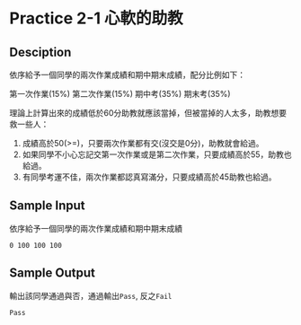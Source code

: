 # Practice 2-1 心軟的助教

## Desciption

依序給予一個同學的兩次作業成績和期中期末成績，配分比例如下：

第一次作業(15%)
第二次作業(15%)
期中考(35%)
期末考(35%)

理論上計算出來的成績低於60分助教就應該當掉，但被當掉的人太多，助教想要救一些人：

1. 成績高於50(>=)，只要兩次作業都有交(沒交是0分)，助教就會給過。
2. 如果同學不小心忘記交第一次作業或是第二次作業，只要成績高於55，助教也給過。
3. 有同學考運不佳，兩次作業都認真寫滿分，只要成績高於45助教也給過。

## Sample Input

依序給予一個同學的兩次作業成績和期中期末成績

```
0 100 100 100
```

## Sample Output

輸出該同學通過與否，通過輸出`Pass`, 反之`Fail`

```
Pass
```
